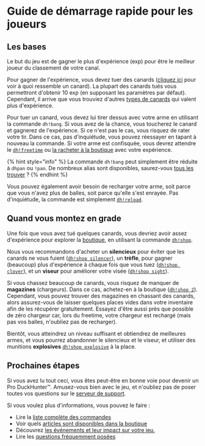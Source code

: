 # Guide de démarrage rapide pour les joueurs

## Les bases

Le but du jeu est de gagner le plus d'expérience \(exp\) pour être le meilleur joueur du classement de votre canal.

Pour gagner de l'expérience, vous devez tuer des canards \([cliquez ici](types-of-ducks.md) pour voir à quoi ressemble un canard\). La plupart des canards tués vous permettront d'obtenir 10 exp \(en supposant les paramètres par défaut\). Cependant, il arrive que vous trouviez d'autres [types de canards](types-of-ducks.md) qui valent plus d'expérience.

Pour tuer un canard, vous devez lui tirer dessus avec votre arme en utilisant la commande `dh!bang`. Si vous avez de la chance, vous toucherez le canard et gagnerez de l'expérience. Si ce n'est pas le cas, vous risquez de rater votre tir. Dans ce cas, pas d'inquiétude, vous pouvez réessayer en tapant à nouveau la commande. Si votre arme est confisquée, vous devrez attendre le [`dh!freetime`](https://duckhunt.me/commands/freetime) ou [la racheter à la boutique](https://duckhunt.me/commands/shop/weapon) avec votre expérience.

{% hint style="info" %}
La commande `dh!bang` peut simplement être réduite à  `dhpan` ou `!pan`. De nombreux alias sont disponibles, saurez-vous [tous les trouver](https://duckhunt.me/commands/bang) ?
{% endhint %}

Vous pouvez également avoir besoin de recharger votre arme, soit parce que vous n'avez plus de balles, soit parce qu'elle s'est enrayée. Pas d'inquiétude, la commande est simplement [`dh!reload`](https://duckhunt.me/commands/reload).

## Quand vous montez en grade

Une fois que vous avez tué quelques canards, vous devriez avoir assez d'expérience pour explorer la [boutique](https://duckhunt.me/commands/shop), en utilisant la commande [`dh!shop`](https://duckhunt.me/commands/shop).

Nous vous recommandons d'acheter un **silencieux** pour éviter que les canards ne vous fuient \([`dh!shop silencer`](https://duckhunt.me/commands/shop/silencer)\), un **trèfle**, pour gagner \(beaucoup\) plus d'expérience à chaque fois que vous tuez \([`dh!shop clover`](https://duckhunt.me/commands/shop/clover)\), et un **viseur** pour améliorer votre visée \([`dh!shop sight`](https://duckhunt.me/commands/shop/sight)\).

Si vous chassez beaucoup de canards, vous risquez de manquer de **magazines** \(chargeurs\). Dans ce cas, achetez-en à la boutique \([`dh!shop 2`](https://duckhunt.me/commands/shop/2)\). Cependant, vous pouvez trouver des magazines en chassant des canards, alors assurez-vous de laisser quelques places vides dans votre inventaire afin de les récupérer gratuitement. Essayez d'être aussi près que possible de zéro chargeur car, lors du freetime, votre chargeur est rechargé \(mais pas vos balles, n'oubliez pas de recharger\).

Bientôt, vous atteindrez un niveau suffisant et obtiendrez de meilleures armes, et vous pourrez abandonner le silencieux et le viseur, et utiliser des munitions **explosives** [`dh!shop explosive`](https://duckhunt.me/commands/shop/explosive) à la place.

## Prochaines étapes

Si vous avez lu tout ceci, vous êtes peut-être en bonne voie pour devenir un Pro DuckHunter™️. Amusez-vous bien avec le jeu, et n'oubliez pas de poser toutes vos questions sur le [serveur de support](https://discordapp.com/invite/2BksEkV).

Si vous voulez plus d'informations, vous pouvez le faire :

* Lire la [liste complète des commandes](https://duckhunt.me/commands)
* Voir quels [articles sont disponibles dans la boutique](https://duckhunt.me/commands/shop)
* Découvrez [les événements et leur impact sur votre jeu.](https://duckhunt.me/docs/players-guide/events)
* Lire les [questions fréquemment posées](https://duckhunt.me/docs/players-guide/faq)

